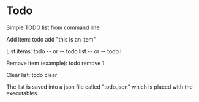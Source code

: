 # Todo

Simple TODO list from command line.

Add item:
todo add "this is an item"

List items:
todo
-- or --
todo list
-- or --
todo l

Remove item (example):
todo remove 1

Clear list:
todo clear

The list is saved into a json file called "todo.json" which is placed with the executables.
